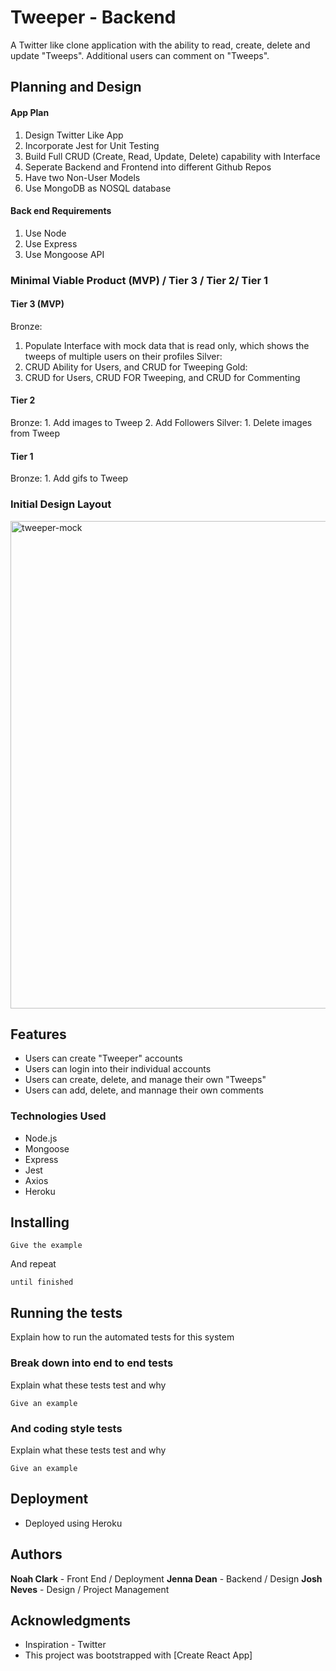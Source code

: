 # Tweeper - Backend

A Twitter like clone application with the ability to read, create, delete and update "Tweeps". Additional users can comment on "Tweeps".

## Planning and Design

#### App Plan
   1. Design Twitter Like App
   2. Incorporate Jest for Unit Testing
   3. Build Full CRUD (Create, Read, Update, Delete) capability with Interface
   4. Seperate Backend and Frontend into different Github Repos
   5. Have two Non-User Models
   6. Use MongoDB as NOSQL database
   
 #### Back end Requirements
   1. Use Node
   2. Use Express
   3. Use Mongoose API
   
   
### Minimal Viable Product (MVP) / Tier 3 / Tier 2/ Tier 1
#### Tier 3 (MVP)
   Bronze:
   1. Populate Interface with mock data that is read only, which shows the tweeps of multiple users on their profiles
   Silver:
   1. CRUD Ability for Users, and CRUD for Tweeping
   Gold:
   1. CRUD for Users, CRUD FOR Tweeping, and CRUD for Commenting
   
#### Tier 2
   Bronze:
     1. Add images to Tweep
     2. Add Followers
  Silver:
    1. Delete images from Tweep
    
#### Tier 1
   Bronze:
    1. Add gifs to Tweep

### Initial Design Layout
<img width="780" alt="tweeper-mock" src="https://media.git.generalassemb.ly/user/22371/files/01cee900-09fb-11ea-9ca7-cad5e8dbe0ae">

## Features
- Users can create "Tweeper" accounts
- Users can login into their individual accounts
- Users can create, delete, and manage their own "Tweeps"
- Users can add, delete, and mannage their own comments 

### Technologies Used
- Node.js
- Mongoose
- Express
- Jest
- Axios
- Heroku

## Installing
```
Give the example
```
And repeat
```
until finished
```
## Running the tests

Explain how to run the automated tests for this system

### Break down into end to end tests

Explain what these tests test and why

```
Give an example
```

### And coding style tests

Explain what these tests test and why

```
Give an example
```

## Deployment

- Deployed using Heroku


## Authors

 **Noah Clark** - Front End / Deployment
 **Jenna Dean** - Backend / Design
 **Josh Neves** - Design / Project Management


## Acknowledgments

* Inspiration - Twitter
* This project was bootstrapped with [Create React App]

